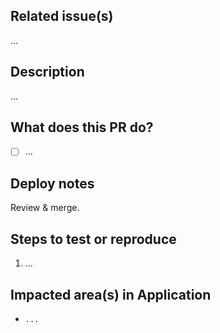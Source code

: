 ## Related issue(s)
<!--
Link your pull request to an issue using a keyword:
https://help.github.com/en/github/managing-your-work-on-github/linking-a-pull-request-to-an-issue#linking-a-pull-request-to-an-issue-using-a-keyword
-->
...


## Description
<!-- Describe globally your PR in its context -->
...


## What does this PR do?
<!-- List all stuff that have been done -->
- [ ] ...


## Deploy notes
<!-- Add additional instructions is necessary to deploy this PR -->
Review & merge.


## Steps to test or reproduce
<!-- List different steps to approve your PR -->
1. ...


## Impacted area(s) in Application
<!-- List impacted areas by being generally -->
- `...`
